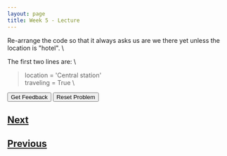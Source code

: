 ```yaml
---
layout: page
title: Week 5 - Lecture
---
```


Re-arrange the code so that it always asks us are we there yet unless the location is "hotel". \

The first two lines are: \
> location = 'Central station' \
> traveling = True \


<div id="sortableTrash" class="sortable-code"></div> 
<div id="sortable" class="sortable-code"></div> 
<div style="clear:both;"></div> 
<p> 
    <input id="feedbackLink" value="Get Feedback" type="button" /> 
    <input id="newInstanceLink" value="Reset Problem" type="button" /> 
</p> 
<script type="text/javascript"> 
(function(){
  var initial = "location = &#039;Central station&#039;\n" +
    "traveling = True\n" +
    "while traveling:    \n" +
    "    if location == &quot;hotel&quot;:\n" +
    "        traveling = False\n" +
    "    else:\n" +
    "        print(&quot;Are we there yet?&quot;)";
  var parsonsPuzzle = new ParsonsWidget({
    "sortableId": "sortable",
    "max_wrong_lines": 10,
    "grader": ParsonsWidget._graders.LineBasedGrader,
    "exec_limit": 2500,
    "can_indent": true,
    "x_indent": 50,
    "lang": "en",
    "show_feedback": true,
    "trashId": "sortableTrash"
  });
  parsonsPuzzle.init(initial);
  parsonsPuzzle.shuffleLines();
  $("#newInstanceLink").click(function(event){ 
      event.preventDefault(); 
      parsonsPuzzle.shuffleLines(); 
  }); 
  $("#feedbackLink").click(function(event){ 
      event.preventDefault(); 
      parsonsPuzzle.getFeedback(); 
  }); 
})(); 
</script>

## [Next](./week5_lec4.html)
## [Previous](./week5_lec3.html)
